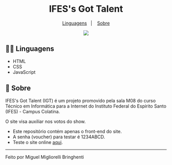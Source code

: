 <h1 align="center"><stroke>IFES's Got Talent</stroke></h1>

<p align="center">
  <a href="#-linguagens">Linguagens</a>&nbsp;&nbsp;&nbsp;|&nbsp;&nbsp;&nbsp;
  <a href="#memo-sobre">Sobre</a
</p>

<p align="center">
<img src="http://img.shields.io/static/v1?label=STATUS&message=EM%20DESENVOLVIMENTO&color=GREEN&style=for-the-badge">
</p>

## 👨‍💻 Linguagens

- HTML
- CSS
- JavaScript

## :memo: Sobre

IFES's Got Talent (IGT) é um projeto promovido pela sala M08 do curso Técnico em Informática para a Internet do Instituto Federal do Espírito Santo (IFES) - Campus Colatina.

O site visa auxiliar nos votos do show.

- Este repositório contém apenas o front-end do site.
- A senha (voucher) para testar é 1234ABCD.
- Teste o site online [aqui](https://miguel-mib.github.io/ifesgottalent/).

---

Feito por Miguel Migliorelli Bringhenti

